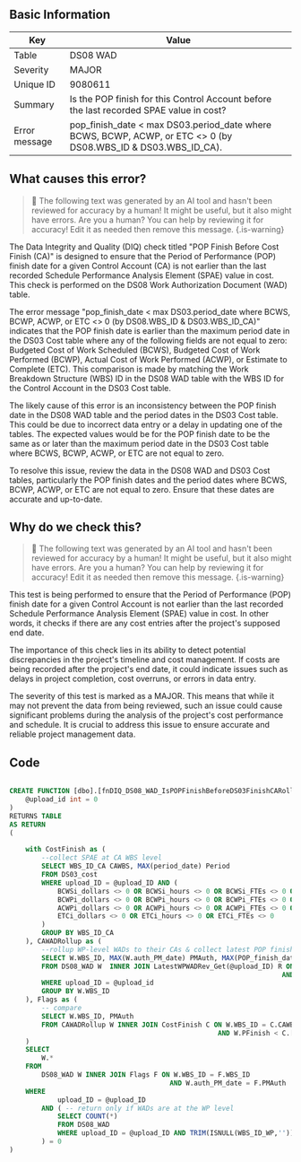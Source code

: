 ## Basic Information
| Key         | Value          |
|-------------|----------------|
| Table       | DS08 WAD |
| Severity    | MAJOR |
| Unique ID   | 9080611   |
| Summary     | Is the POP finish for this Control Account before the last recorded SPAE value in cost? |
| Error message | pop_finish_date < max DS03.period_date where BCWS, BCWP, ACWP, or ETC <> 0 (by DS08.WBS_ID & DS03.WBS_ID_CA). |

## What causes this error?

> :robot: The following text was generated by an AI tool and hasn't been reviewed for accuracy by a human! It might be useful, but it also might have errors. Are you a human? You can help by reviewing it for accuracy! Edit it as needed then remove this message.
{.is-warning}

The Data Integrity and Quality (DIQ) check titled "POP Finish Before Cost Finish (CA)" is designed to ensure that the Period of Performance (POP) finish date for a given Control Account (CA) is not earlier than the last recorded Schedule Performance Analysis Element (SPAE) value in cost. This check is performed on the DS08 Work Authorization Document (WAD) table.

The error message "pop_finish_date < max DS03.period_date where BCWS, BCWP, ACWP, or ETC <> 0 (by DS08.WBS_ID & DS03.WBS_ID_CA)" indicates that the POP finish date is earlier than the maximum period date in the DS03 Cost table where any of the following fields are not equal to zero: Budgeted Cost of Work Scheduled (BCWS), Budgeted Cost of Work Performed (BCWP), Actual Cost of Work Performed (ACWP), or Estimate to Complete (ETC). This comparison is made by matching the Work Breakdown Structure (WBS) ID in the DS08 WAD table with the WBS ID for the Control Account in the DS03 Cost table.

The likely cause of this error is an inconsistency between the POP finish date in the DS08 WAD table and the period dates in the DS03 Cost table. This could be due to incorrect data entry or a delay in updating one of the tables. The expected values would be for the POP finish date to be the same as or later than the maximum period date in the DS03 Cost table where BCWS, BCWP, ACWP, or ETC are not equal to zero. 

To resolve this issue, review the data in the DS08 WAD and DS03 Cost tables, particularly the POP finish dates and the period dates where BCWS, BCWP, ACWP, or ETC are not equal to zero. Ensure that these dates are accurate and up-to-date.
## Why do we check this?

> :robot: The following text was generated by an AI tool and hasn't been reviewed for accuracy by a human! It might be useful, but it also might have errors. Are you a human? You can help by reviewing it for accuracy! Edit it as needed then remove this message.
{.is-warning}

This test is being performed to ensure that the Period of Performance (POP) finish date for a given Control Account is not earlier than the last recorded Schedule Performance Analysis Element (SPAE) value in cost. In other words, it checks if there are any cost entries after the project's supposed end date. 

The importance of this check lies in its ability to detect potential discrepancies in the project's timeline and cost management. If costs are being recorded after the project's end date, it could indicate issues such as delays in project completion, cost overruns, or errors in data entry. 

The severity of this test is marked as a MAJOR. This means that while it may not prevent the data from being reviewed, such an issue could cause significant problems during the analysis of the project's cost performance and schedule. It is crucial to address this issue to ensure accurate and reliable project management data.
## Code

```sql

CREATE FUNCTION [dbo].[fnDIQ_DS08_WAD_IsPOPFinishBeforeDS03FinishCARollup] (
	@upload_id int = 0
)
RETURNS TABLE
AS RETURN
(
	
	with CostFinish as (
		--collect SPAE at CA WBS level
		SELECT WBS_ID_CA CAWBS, MAX(period_date) Period
		FROM DS03_cost
		WHERE upload_ID = @upload_ID AND (
			BCWSi_dollars <> 0 OR BCWSi_hours <> 0 OR BCWSi_FTEs <> 0 OR
			BCWPi_dollars <> 0 OR BCWPi_hours <> 0 OR BCWPi_FTEs <> 0 OR
			ACWPi_dollars <> 0 OR ACWPi_hours <> 0 OR ACWPi_FTEs <> 0 OR
			ETCi_dollars <> 0 OR ETCi_hours <> 0 OR ETCi_FTEs <> 0
		)
		GROUP BY WBS_ID_CA
	), CAWADRollup as (
		--rollup WP-level WADs to their CAs & collect latest POP finish
		SELECT W.WBS_ID, MAX(W.auth_PM_date) PMAuth, MAX(POP_finish_date) PFinish
		FROM DS08_WAD W  INNER JOIN LatestWPWADRev_Get(@upload_ID) R ON W.WBS_ID_WP = R.WBS_ID_WP 
																	AND W.auth_PM_date = R.PMAuth
		WHERE upload_ID = @upload_id
		GROUP BY W.WBS_ID
	), Flags as (
		-- compare
		SELECT W.WBS_ID, PMAuth
		FROM CAWADRollup W INNER JOIN CostFinish C ON W.WBS_ID = C.CAWBS
													AND W.PFinish < C.[Period]
	)
	SELECT 
		W.*
	FROM 
		DS08_WAD W INNER JOIN Flags F ON W.WBS_ID = F.WBS_ID
										AND W.auth_PM_date = F.PMAuth
	WHERE 
			upload_ID = @upload_ID
		AND ( -- return only if WADs are at the WP level
			SELECT COUNT(*) 
			FROM DS08_WAD 
			WHERE upload_ID = @upload_ID AND TRIM(ISNULL(WBS_ID_WP,'')) = ''
		) = 0
)
```
